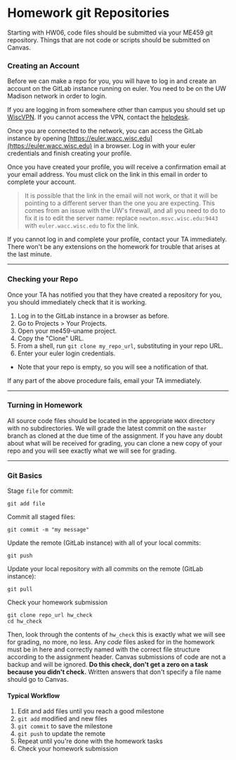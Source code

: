 # Homework git Repositories
Starting with HW06, code files should be submitted via your ME459 git repository. Things that are not code or scripts should be submitted on Canvas.

### Creating an Account
Before we can make a repo for you, you will have to log in and create an account on the GitLab instance running on euler. You need to be on the UW Madison network in order to login.

If you are logging in from somewhere other than campus you should set up [WiscVPN](https://kb.wisc.edu/helpdesk/page.php?id=68164). If you cannot access the VPN, contact the [helpdesk](https://it.wisc.edu/services/help-desk/).

Once you are connected to the network, you can access the GitLab instance by opening [https://euler.wacc.wisc.edu](https://euler.wacc.wisc.edu) in a browser. Log in with your euler credentials and finish creating your profile.

Once you have created your profile, you will receive a confirmation email at your email address. You must click on the link in this email in order to complete your account.

> It is possible that the link in the email will not work, or that it will be pointing to a different server than the one you are expecting. This comes from an issue with the UW's firewall, and all you need to do to fix it is to edit the server name: replace `newton.msvc.wisc.edu:9443` with `euler.wacc.wisc.edu` to fix the link.

If you cannot log in and complete your profile, contact your TA immediately. There won't be any extensions on the homework for trouble that arises at the last minute.

---

### Checking your Repo
Once your TA has notified you that they have created a repository for you, you should immediately check that it is working.
1. Log in to the GitLab instance in a browser as before.
1. Go to Projects > Your Projects.
1. Open your me459-uname project.
1. Copy the "Clone" URL.
1. From a shell, run `git clone my_repo_url`, substituting in your repo URL.
1. Enter your euler login credentials.
  * Note that your repo is empty, so you will see a notification of that.

If any part of the above procedure fails, email your TA immediately.

---

### Turning in Homework
All source code files should be located in the appropriate `HWXX` directory with no subdirectories. We will grade the latest commit on the `master` branch as cloned at the due time of the assignment. If you have any doubt about what will be received for grading, you can clone a new copy of your repo and you will see exactly what we will see for grading.

---

### Git Basics

Stage `file` for commit:
```
git add file
```

Commit all staged files:
```
git commit -m "my message"
```

Update the remote (GitLab instance) with all of your local commits:
```
git push
```

Update your local repository with all commits on the remote (GitLab instance):
```
git pull
```

Check your homework submission
```
git clone repo_url hw_check
cd hw_check
```
Then, look through the contents of `hw_check` this is exactly what we will see for grading, no more, no less. Any *code* files asked for in the homework must be in here and correctly named with the correct file structure according to the assignment header. Canvas submissions of code are not a backup and will be ignored. **Do this check, don't get a zero on a task because you didn't check.** Written answers that don't specify a file name should go to Canvas.


#### Typical Workflow
1. Edit and add files until you reach a good milestone
1. `git add` modified and new files
1. `git commit` to save the milestone
1. `git push` to update the remote
1. Repeat until you're done with the homework tasks
1. Check your homework submission
